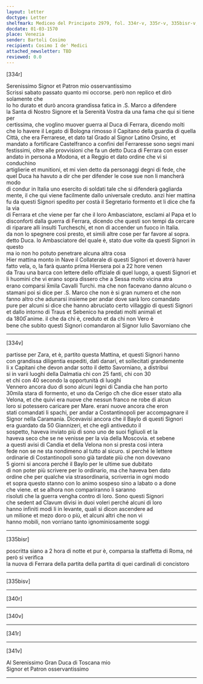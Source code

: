 ```yaml
---
layout: letter
doctype: Letter
shelfmark: Mediceo del Principato 2979, fol. 334r-v, 335r-v, 335bisr-v, 340r-v, 341r-v
docdate: 01-03-1570
place: Venezia
sender: Bartoli Cosimo
recipient: Cosimo I de' Medici
attached_newsletter: TBD
reviewed: 0.0
---
```


[334r]  
  
  
Serenissimo Signor et Patron mio osservantissimo  
Scrissi sabato passato quanto mi occorse. però non replico et dirò solamente che  
Io ho durato et durò ancora grandissa fatica in .S. Marco a difendere  
la Santa di Nostro Signore et la Serenità Vostra da una fama che qui si tiene per  
certissima, che voglino muover guerra al Duca di Ferrara, dicendo molti  
che lo havere il Legato di Bologna rimosso il Capitano della guardia di quella  
Città, che era Ferrarese, et dato tal Grado al Signor Latino Orsino, et  
mandato a fortificare Castelfranco a confini del Ferraresse sono segni mani  
festissimi, oltre alle provvisioni che fa un detto Duca di Ferrara con esser  
andato in persona a Modona, et a Reggio et dato ordine che vi si conduchino  
artiglierie et munitioni, et mi vien detto da personaggi degni di fede, che  
quel Duca ha havuto a dir che per difender le cose sue non li mancherà modo  
di condur in Italia uno esercito di soldati tale che si difenderà gagliarda  
mente, il che qui viene facilmente dallo universale creduto. anzi hier mattina  
fu da questi Signori spedito per costà il Segretario formento et li dice che fa la via  
di Ferrara et che viene per far che il loro Ambasciatore, esclami al Papa et lo  
disconforti dalla guerra di Ferrara, dicendo che questi son tempi da cercare  
di riparare alli insulti Turcheschi, et non di accender un fuoco in Italia.  
da non lo spegnere così presto, et simili altre cose per far favore al sopra.  
detto Duca. lo Ambasciatore del quale è, stato due volte da questi Signori in questo  
ma io non ho potuto penetrare alcuna altra cosa  
Hier mattina monto in Nave il Collaterale di questi Signori et doverrà haver  
fatto vela, o, la farà quanto prima Hiersera poi a 22 hore venen  
da Trau una barca con lettere dello offiziale di quel luogo, a questi Signori et  
li huomini che vi erano sopra dissero che a Sessa molto vicina atra  
erano comparsi x̅mila Cavalli Turchi. ma che non facevano danno alcuno o  
stamani poi si dice per .S. Marco che non è si gran numero et che non  
fanno altro che adunarsi insieme per andar dove sarà loro comandato  
pure per alcuni si dice che hanno abruciato certo villaggio di questi Signori  
et dallo intorno di Traus et Sebenico ha predati molti animali et  
da 1800̅ anime. il che da chi è, creduto et da chi non Vero è  
bene che subito questi Signori comandaron al Signor Iulio Savorniano che  
  
---  

[334v]  
  
  
partisse per Zara, et è, partito questa Mattina, et questi Signori hanno  
con grandissa diligentia espediti, dati danari, et sollecitati grandemente  
li x Capitani che devon andar sotto il detto Savorniano, a distribui  
si in varii luoghi della Dalmatia chi con 25 fanti, chi con 30  
et chi con 40 secondo la opportunità di luoghi  
Vennero ancora duo dì sono alcuni legni di Candia che han porto  
30mila stara di formento, et uno da Cerigo cħ che dice esser stato alla  
Velona, et che quivi era nuove che nessun franco ne robe di alcun  
loro si potessero caricare per Mare. erani nuove ancora che eron  
stati comandati li spachi, per andar a Costantinopoli per accompagnare il  
Signor nella Caramania. Dicevavisi ancora che il Baylo di questi Signori  
era guardato da 50 Giannizeri, et che egli antiveduto il  
sospetto, haveva inviato più dì sono uno de suoi figliuoli et la  
haveva seco che se ne venisse per la via della Moscovia. et sebene  
a questi avisi di Candia et della Velona non si presta così intera  
fede non se ne sta nondimeno al tutto al sicuro. sì perché le lettere  
ordinarie di Costantinopoli sono già tardate più che non dovevano  
5 giorni si ancora perché il Baylo per le ultime sue dubitato  
di non poter più scrivere per lo ordinario, ma che haveva ben dato  
ordine che per qualche via strasordinaria, scriverria in ogni modo  
et sopra questo stanno con lo animo sospeso sino a labato o a done  
che viene. et se alhora non compariranno li saranno  
risoluti che la guerra vengha contro di loro. Sono questi Signori  
che sedent ad Clavum divisi in duoi voleri perché alcuni di loro  
hanno infiniti modi li in levante, quali si dicon ascendere ad  
un milione et mezo doro o più, et alcuni altri che non vi  
hanno mobili, non vorriano tanto ignominiosamente soggi  
  
---  

[335bisr]  
  
  
poscritta siano a 2 hora di notte et pur è, comparsa la staffetta di Roma, né però si verifica  
la nuova di Ferrara della partita della partita di quei cardinali di concistoro  
  
---  

[335bisv]  
  
  
  
---  

[340r]  
  
  
  
---  

[340v]  
  
  
  
---  

[341r]  
  
  
  
---  

[341v]  
  
  
Al Serenissimo Gran Duca di Toscana mio  
Signor et Patron osservantissimo  
  
---  

